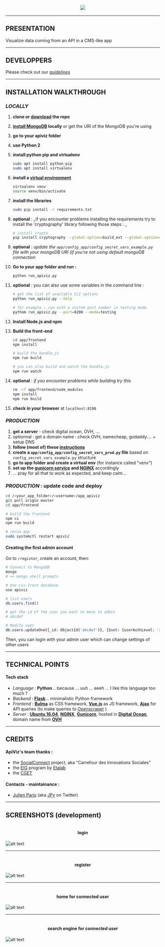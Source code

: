 
<!-- <h1 align=center> APIVIZ </h1>

--------- -->

<h2 align=center>
	<img src="./app/static/logos/app_default/logo_apiviz_15.png">
</h2>


-------
## PRESENTATION

Visualize data coming from an API in a CMS-like app

--------

## DEVELOPPERS

Please check out our *[guidelines](./GUIDELINES_DEV.md)*

--------

## INSTALLATION WALKTHROUGH 

### _LOCALLY_

1. **clone or [download](https://github.com/co-demos/ApiViz/archive/master.zip) the repo**
1. **[install MongoDB](https://docs.mongodb.com/manual/installation/) locally** or get the URI of the MongoDB you're using
1. **go to your apiviz folder**
1. **use Python 2**
1. **install python pip and virtualenv**
	

	```sh 
	sudo apt install python-pip
	sudo apt install virtualenv
	```

1. **install a [virtual environment](https://pypi.python.org/pypi/virtualenv)**
	```sh
	virtualenv venv
	source venv/bin/activate
	````
		
1. **install the libraries**

	```sh
	sudo pip install -r requirements.txt
	```

1. **optional** : _if you encounter problems installing the requirements try to install the 'cryptography' library following those steps : _

	```sh
	# install crypto
	pip install cryptography --global-option=build_ext --global-option="-L/usr/local/opt/openssl/lib" --global-option="-I/usr/local/opt/openssl/include"
	```

1. **optional** : _update the `app/config_app/config_secret_vars_example.py` file with your mongoDB URI (if you're not using default mongoDB connection_
	>

1. **Go to your app folder and run :**

	```sh
	python run_apiviz.py
	````
1. **optional** : you can also use some variables in the command line : 
	```sh
	# get the list of available CLI options
	python run_apiviz.py --help

	# for example : run with a custom port number in testing mode
	pythom run_apiviz.py --port=8200 --mode=testing
	```

1. **Install Node.js and npm**
	>

1. **Build the front-end**
	
	```sh
	cd app/frontend
	npm install

	# build the bundle.js
	npm run build

	# you can also build and watch the bundle.js
	npm run watch
	```

1. **optional** : _if you encounter problems while building try this_
	
	```sh
	rm -rf app/frontend/node_modules
	npm install 
	npm run build
	```

1. **check in your browser** at `localhost:8100`


### _PRODUCTION_

1. **get a server** - check digital ocean, OVH, ...
1. optionnal : get a domain name : check OVH, namecheap, godaddy.... + setup DNS
1. **follow (most of) these [instructions](https://github.com/entrepreneur-interet-general/tutos-2018/wiki/Admin-Sys)**
1. **create a `app/config_app/config_secret_vars_prod.py` file** based on `config_secret_vars_example.py` structure
1. **go to app folder and create a virtual env** (for instance called "venv")
1. **set up the [gunicorn service](./unit/working_service_config.service) and [NGINX](./nginx/working_nginx_config)** accordingly 
1. ... pray for all that to work as expected, and keep calm... 


### _PRODUCTION_ : update code and deploy


```sh
cd /<your_app_folder>/<username>/app_apiviz
git pull origin master
cd app/frontend

# build the frontend
npm ci
npm run build

# rerun app
sudo systemctl restart apiviz
```


#### Creating the first admin account

Go to `/register`, create an account, then:
```sh
# Connect to MongoDB
mongo
# => mongo shell prompts

# Use cis-front database
use apiviz

# list users
db.users.find()

# get the id of the user you want to move to admin
# abcdef

# Modify user
db.users.updateOne({_id: ObjectId('abcdef')}, {$set: {userAuthLevel: 'admin'}})
```

Then, you can login with your admin user which can change settings of other users 



------

## TECHNICAL POINTS

#### Tech stack
- _Language_ : **Python**... because ... uuh ... eeeh ... I like this language too much ? 
- _Backend_  : **[Flask](http://flask.pocoo.org/)**... minimalistic Python framework
- _Frontend_ : **[Bulma](https://bulma.io/)** as CSS framework, **[Vue.js](https://vuejs.org/)** as JS framework, **[Ajax]()** for API queries (to make queries to [Openscraper](https://github.com/entrepreneur-interet-general/OpenScraper) )
- _Server_   : **[Ubuntu 16.04]()**, **[NGINX](https://www.nginx.com/)**, **[Gunicorn](http://gunicorn.org/)**, hosted in **[Digital Ocean](http://digitalocean.com/)**, domain name from **[OVH](http://ovh.com/)**


-------

## CREDITS 

#### ApiViz's team thanks :

- the [SocialConnect](https://entrepreneur-interet-general.etalab.gouv.fr/defi/2017/09/26/socialconnect/) project, aka "Carrefour des Innovations Sociales"
- the [EIG](https://entrepreneur-interet-general.etalab.gouv.fr/) program by [Etalab](https://www.etalab.gouv.fr/)
- the [CGET](http://www.cget.gouv.fr/)

#### Contacts - maintainance :

- [Julien Paris](<mailto:codemos.infos@gmail.com>) (aka [JPy](https://twitter.com/jparis_py) on Twitter)

-------

## SCREENSHOTS (development)



<h4 align=center><br>login</h4>

![alt text](./screenshots/cis-front-login.png "home")

-------

<h4 align=center><br>register</h4>

![alt text](./screenshots/cis-front-register.png "register")

-------

<h4 align=center><br>home for connected user </h4>

![alt text](./screenshots/cis-front-user-index.png "index")


-------

<h4 align=center><br>search engine for connected user</h4>

![alt text](./screenshots/cis-front-user-search.png "search")

